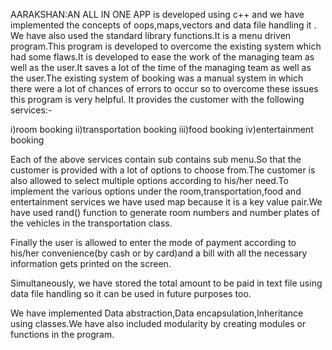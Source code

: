 
AARAKSHAN:AN ALL IN ONE APP is developed using c++ and we have implemented the concepts of oops,maps,vectors and data file handling it .
We have also used the standard library functions.It is a menu driven program.This program is developed to overcome the existing system which had some flaws.It is developed to ease the work of the managing team as well as the user.It saves a lot of the time of the managing team as well as the user.The existing system of booking was a manual system in which there were a lot of chances of errors to occur so to overcome these issues this program is very helpful.
It provides the customer with the following services:-

i)room booking
ii)transportation booking
iii)food booking
iv)entertainment booking

Each of the above services contain sub contains sub menu.So that the customer is provided with a lot of options to choose from.The customer is also allowed to select multiple options according to his/her need.To implement the various options under the room,transportation,food and entertainment services we have used map because it is a key value pair.We have used rand() function to generate room numbers and number plates of the vehicles in the transportation class.

Finally the user is allowed to enter the mode of payment according to his/her convenience(by cash or by card)and a bill with all the necessary information gets printed on the screen.

Simultaneously, we have stored the total amount to be paid in text file using data file handling so it can be used in future purposes too.

We have implemented Data abstraction,Data encapsulation,Inheritance using classes.We have also included modularity by creating modules or functions in the program.


